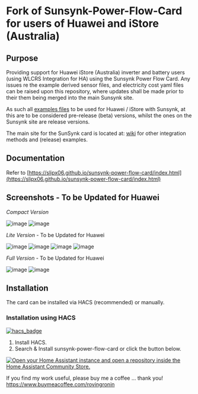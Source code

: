 # Fork of Sunsynk-Power-Flow-Card for users of Huawei and iStore (Australia)

## Purpose
Providing support for Huawei iStore (Australia) inverter and battery users (using WLCRS Integration for HA) using the Sunsynk Power Flow Card.
Any issues re the example derived sensor files, and electricity cost yaml files can be raised upon this repository, where updates shall be made prior to their them being merged into the main Sunsynk site. 

As such all [examples files](https://github.com/Roving-Ronin/sunsynk-power-flow-card/tree/master/docs/examples/huawei_packages) to be used for Huawei / iStore with Sunsynk, at this are to be considered pre-release (beta) versions, whilst the ones on the Sunsynk site are release versions.


The main site for the SunSynk card is located at: [wiki](https://github.com/slipx06/sunsynk-power-flow-card/wiki) for other integration methods and (release) examples.


## Documentation

Refer to [https://slipx06.github.io/sunsynk-power-flow-card/index.html](https://slipx06.github.io/sunsynk-power-flow-card/index.html)


## Screenshots - To be Updated for Huawei
*Compact Version*

![image](https://github.com/slipx06/sunsynk-power-flow-card/assets/7227275/b1e437a8-d1f7-4d6a-a549-1cc908950002)
![image](https://github.com/slipx06/sunsynk-power-flow-card/assets/7227275/49c499c5-9d2b-43e7-8f5d-5b9da5e07fb9)




*Lite Version* - To be Updated for Huawei

![image](https://github.com/slipx06/sunsynk-power-flow-card/assets/7227275/d25c621c-2607-445f-b3a3-865930387a05)
![image](https://github.com/slipx06/sunsynk-power-flow-card/assets/7227275/5a9078ee-7375-4f1c-affa-6fe291d62f8a)
![image](https://github.com/slipx06/sunsynk-power-flow-card/assets/7227275/73d6fae3-3e6b-4891-acc2-deb29156cd2d)
![image](https://github.com/slipx06/sunsynk-power-flow-card/assets/7227275/54ae290d-aa5c-428e-8a00-2a75e11c2de8)


*Full Version* - To be Updated for Huawei

![image](https://github.com/slipx06/sunsynk-power-flow-card/assets/7227275/99e0e0ad-3481-48d3-8bb4-b2f801278bf0)
![image](https://github.com/slipx06/sunsynk-power-flow-card/assets/7227275/02936920-5551-4ddb-9c35-c314defe7ca9)




## Installation

The card can be installed via HACS (recommended) or manually.

### Installation using HACS
[![hacs_badge](https://img.shields.io/badge/HACS-Default-blue.svg)](https://github.com/custom-components/hacs)


1. Install HACS.
2. Search & Install sunsynk-power-flow-card or click the button below.

[![Open your Home Assistant instance and open a repository inside the Home Assistant Community Store.](https://my.home-assistant.io/badges/hacs_repository.svg)](https://my.home-assistant.io/redirect/hacs_repository/?owner=slipx06&repository=sunsynk-power-flow-card&category=plugin)


If you find my work useful, please buy me a coffee ... thank you! https://www.buymeacoffee.com/rovingronin
